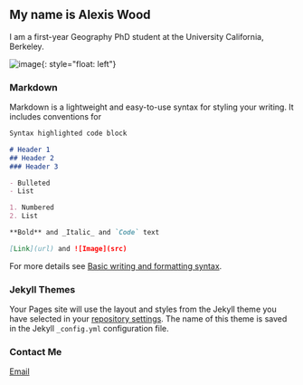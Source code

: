 ## My name is Alexis Wood

I am a first-year Geography PhD student at the University California, Berkeley.

![image](alexisewood.github.io/alexishomeimage){: style="float: left"}

### Markdown

Markdown is a lightweight and easy-to-use syntax for styling your writing. It includes conventions for

```markdown
Syntax highlighted code block

# Header 1
## Header 2
### Header 3

- Bulleted
- List

1. Numbered
2. List

**Bold** and _Italic_ and `Code` text

[Link](url) and ![Image](src)
```

For more details see [Basic writing and formatting syntax](https://docs.github.com/en/github/writing-on-github/getting-started-with-writing-and-formatting-on-github/basic-writing-and-formatting-syntax).

### Jekyll Themes

Your Pages site will use the layout and styles from the Jekyll theme you have selected in your [repository settings](https://github.com/alexisewood/hello/settings/pages). The name of this theme is saved in the Jekyll `_config.yml` configuration file.

### Contact Me

[Email](https://docs.github.com/categories/github-pages-basics/)
